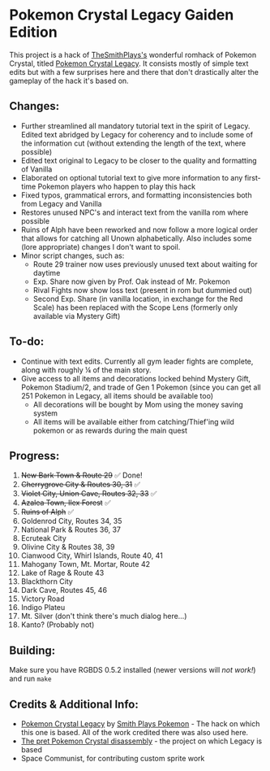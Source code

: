 # Pokemon Crystal Legacy Gaiden Edition

This project is a hack of [TheSmithPlays's](https://www.youtube.com/@smithplayspokemon) wonderful romhack of Pokemon Crystal, titled [Pokemon Crystal Legacy](https://github.com/cRz-Shadows/Pokemon_Crystal_Legacy). It consists mostly of simple text edits but with a few surprises here and there that don't drastically alter the gameplay of the hack it's based on.

## Changes:
* Further streamlined all mandatory tutorial text in the spirit of Legacy. Edited text abridged by Legacy for coherency and to include some of the information cut (without extending the length of the text, where possible)
* Edited text original to Legacy to be closer to the quality and formatting of Vanilla
* Elaborated on optional tutorial text to give more information to any first-time Pokemon players who happen to play this hack
* Fixed typos, grammatical errors, and formatting inconsistencies both from Legacy and Vanilla
* Restores unused NPC's and interact text from the vanilla rom where possible
* Ruins of Alph have been reworked and now follow a more logical order that allows for catching all Unown alphabetically. Also includes some (lore appropriate) changes I don't want to spoil.
* Minor script changes, such as:
    * Route 29 trainer now uses previously unused text about waiting for daytime
    * Exp. Share now given by Prof. Oak instead of Mr. Pokemon
    * Rival Fights now show loss text (present in rom but dummied out)
    * Second Exp. Share (in vanilla location, in exchange for the Red Scale) has been replaced with the Scope Lens (formerly only available via Mystery Gift)

## To-do:
* Continue with text edits. Currently all gym leader fights are complete, along with roughly ¼ of the main story.
* Give access to all items and decorations locked behind Mystery Gift, Pokemon Stadium/2, and trade of Gen 1 Pokemon (since you can get all 251 Pokemon in Legacy, all items should be available too)
    * All decorations will be bought by Mom using the money saving system
    * All items will be available either from catching/Thief'ing wild pokemon or as rewards during the main quest

## Progress:
1. ~~New Bark Town & Route 29~~ ✅ Done!
2. ~~Cherrygrove City & Routes 30, 31~~ ✅
3. ~~Violet City, Union Cave, Routes 32, 33~~ ✅
4. ~~Azalea Town, Ilex Forest~~ ✅
5. ~~Ruins of Alph~~ ✅
6. Goldenrod City, Routes 34, 35
7. National Park & Routes 36, 37
8. Ecruteak City
9. Olivine City & Routes 38, 39
10. Cianwood City, Whirl Islands, Route 40, 41
11. Mahogany Town, Mt. Mortar, Route 42
12. Lake of Rage & Route 43
13. Blackthorn City
14. Dark Cave, Routes 45, 46
15. Victory Road
16. Indigo Plateu
17. Mt. Silver (don't think there's much dialog here…)
18. Kanto? (Probably not)

## Building:
Make sure you have RGBDS 0.5.2 installed (newer versions will _not work!_) and run `make`

## Credits & Additional Info:
* [Pokemon Crystal Legacy](https://github.com/cRz-Shadows/Pokemon_Crystal_Legacy) by [Smith Plays Pokemon](https://www.youtube.com/@smithplayspokemon) - The hack on which this one is based. All of the work credited there was also used here.
* [The pret Pokemon Crystal disassembly](https://github.com/pret/pokecrystal) - the project on which Legacy is based
* Space Communist, for contributing custom sprite work
